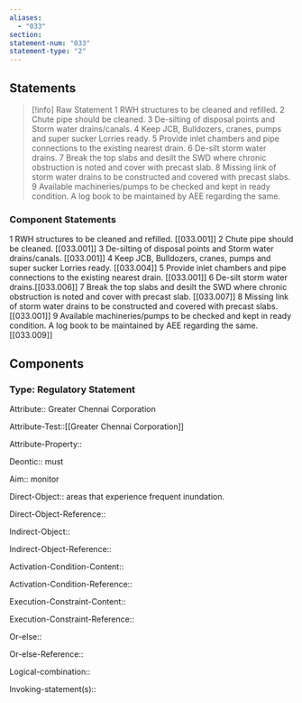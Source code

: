```yaml
---
aliases:
  - "033"
section: 
statement-num: "033"
statement-type: "2"
---
```

## Statements 
> [!info] Raw Statement
> 1 RWH structures to be cleaned and refilled. 2 Chute pipe should be cleaned. 3 De-silting of disposal points and Storm water drains/canals. 4 Keep JCB, Bulldozers, cranes, pumps and super sucker Lorries ready. 5 Provide inlet chambers and pipe connections to the existing nearest drain. 6 De-silt storm water drains. 7 Break the top slabs and desilt the SWD where chronic obstruction is noted and cover with precast slab. 8 Missing link of storm water drains to be constructed and covered with precast slabs. 9 Available machineries/pumps to be checked and kept in ready condition. A log book to be maintained by AEE regarding the same. 
> 

### Component Statements
1 RWH structures to be cleaned and refilled. [[033.001]]
2 Chute pipe should be cleaned. [[033.001]]
3 De-silting of disposal points and Storm water drains/canals. [[033.001]] 
4 Keep JCB, Bulldozers, cranes, pumps and super sucker Lorries ready. [[033.004]] 
5 Provide inlet chambers and pipe connections to the existing nearest drain. [[033.001]]
6 De-silt storm water drains.[[033.006]] 
7 Break the top slabs and desilt the SWD where chronic obstruction is noted and cover with precast slab. [[033.007]]
8 Missing link of storm water drains to be constructed and covered with precast slabs. [[033.001]]
9 Available machineries/pumps to be checked and kept in ready condition. A log book to be maintained by AEE regarding the same. [[033.009]]

## Components
### Type: Regulatory Statement
Attribute:: Greater Chennai Corporation

Attribute-Test::[[Greater Chennai Corporation]]

Attribute-Property::


Deontic:: must 


Aim:: monitor


Direct-Object:: areas that experience frequent inundation. 

Direct-Object-Reference:: 


Indirect-Object::

Indirect-Object-Reference:: 


Activation-Condition-Content::

Activation-Condition-Reference:: 


Execution-Constraint-Content::

Execution-Constraint-Reference:: 


Or-else::

Or-else-Reference:: 


Logical-combination::


Invoking-statement(s)::
